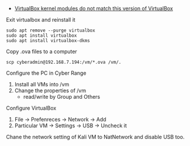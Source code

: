 * [VirtualBox kernel modules do not match this version of VirtualBox](https://askubuntu.com/questions/837427/virtualbox-kernel-modules-do-not-match-this-version-of-virtualbox)

Exit virtualbox and reinstall it
```
sudo apt remove --purge virtualbox
sudo apt install virtualbox
sudo apt install virtualbox-dkms
```

Copy .ova files to a computer
```
scp cyberadmin@192.168.7.194:/vm/*.ova /vm/.
```

Configure the PC in Cyber Range
1. Install all VMs into /vm
2. Change the properties of /vm
   - read/write by Group and Others

Configure VirtualBox
1. File -> Prefenreces -> Network -> Add
2. Particular VM -> Settings -> USB -> Uncheck it


Chane the network setting of Kali VM to NatNetwork and disable USB too.

